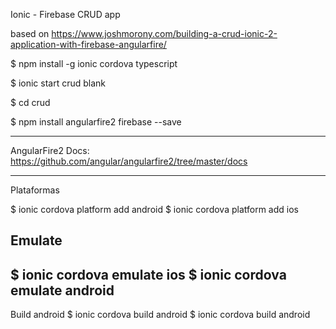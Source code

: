 Ionic - Firebase CRUD app

based on https://www.joshmorony.com/building-a-crud-ionic-2-application-with-firebase-angularfire/


$ npm install -g ionic cordova typescript

$ ionic start crud blank

$ cd crud

$ npm install angularfire2 firebase --save



--------
AngularFire2 Docs:
https://github.com/angular/angularfire2/tree/master/docs


--------
Plataformas

$ ionic cordova platform add android
$ ionic cordova platform add ios

Emulate
--------
$ ionic cordova emulate ios
$ ionic cordova emulate android
--------
Build android
$ ionic cordova build android
$ ionic cordova build android
